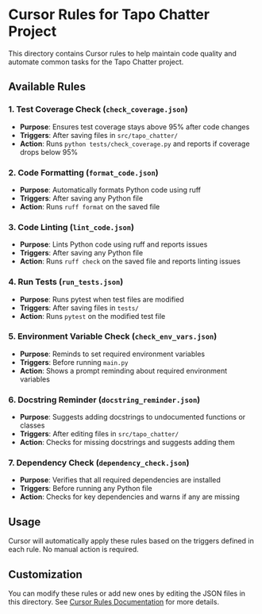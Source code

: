 # Cursor Rules for Tapo Chatter Project

This directory contains Cursor rules to help maintain code quality and automate common tasks for the Tapo Chatter project.

## Available Rules

### 1. Test Coverage Check (`check_coverage.json`)

-   **Purpose**: Ensures test coverage stays above 95% after code changes
-   **Triggers**: After saving files in `src/tapo_chatter/`
-   **Action**: Runs `python tests/check_coverage.py` and reports if coverage drops below 95%

### 2. Code Formatting (`format_code.json`)

-   **Purpose**: Automatically formats Python code using ruff
-   **Triggers**: After saving any Python file
-   **Action**: Runs `ruff format` on the saved file

### 3. Code Linting (`lint_code.json`)

-   **Purpose**: Lints Python code using ruff and reports issues
-   **Triggers**: After saving any Python file
-   **Action**: Runs `ruff check` on the saved file and reports linting issues

### 4. Run Tests (`run_tests.json`)

-   **Purpose**: Runs pytest when test files are modified
-   **Triggers**: After saving files in `tests/`
-   **Action**: Runs `pytest` on the modified test file

### 5. Environment Variable Check (`check_env_vars.json`)

-   **Purpose**: Reminds to set required environment variables
-   **Triggers**: Before running `main.py`
-   **Action**: Shows a prompt reminding about required environment variables

### 6. Docstring Reminder (`docstring_reminder.json`)

-   **Purpose**: Suggests adding docstrings to undocumented functions or classes
-   **Triggers**: After editing files in `src/tapo_chatter/`
-   **Action**: Checks for missing docstrings and suggests adding them

### 7. Dependency Check (`dependency_check.json`)

-   **Purpose**: Verifies that all required dependencies are installed
-   **Triggers**: Before running any Python file
-   **Action**: Checks for key dependencies and warns if any are missing

## Usage

Cursor will automatically apply these rules based on the triggers defined in each rule. No manual action is required.

## Customization

You can modify these rules or add new ones by editing the JSON files in this directory. See [Cursor Rules Documentation](https://cursor.sh/docs/rules) for more details.
